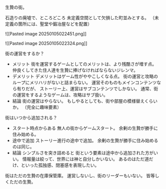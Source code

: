 生贄の街。

石造りの廃墟で、ところどころ
未定義空間として欠損した町並みとする。
（未定義の箇所には、聖堂や鍛冶屋などを配置）

![[Pasted image 20250105022451.png]]

![[Pasted image 20250105022324.png]]

街の運営をするか？

- メリット
	街を運営するゲームとしてのメリットは、より残酷さが増す点。
	仲良くしてきた住人達を生贄に捧げなければならないジレンマ。
- デメリット
	デメリットはゲーム性がややこしくなる点。
	街の運営と攻略のループにメリハリがないと詰まらない。
	運営そのものもメインコンテンツなら有りだが、
	ストーリー上、運営はサブコンテンツでしかない。
	通常、街の運営をするようなゲームは、攻略はサブ扱い。
- 結論
	街の運営はやらない。
	もしやるとしても、街や部屋の模様替えくらいか。
	（完全に趣味要素）

街はいつから追加される？

- スタート時点からある
	無人の街からゲームスタート。
	余剰の生贄が勝手に住み始める。
- 途中で追加
	ストーリー進行の途中で追加。
	余剰の生贄が勝手に住み始めるのは同じ。
- 結論
	シンプルさを突き詰めると
	街という要素は途中から追加された方がいい。
	情報量は絞って、世界には神と自分しかいない。
	あるのはただ道だけ、といった孤独感、閉塞感を表現したい。

街はただの生贄の在庫保管庫。
運営しないし、街のリーダーもいない。
皆等しくただの生贄。


